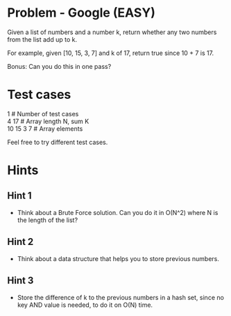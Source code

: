 # Problem - Google (EASY)

Given a list of numbers and a number k, return whether any two numbers from the list add up to k.  

For example, given [10, 15, 3, 7] and k of 17, return true since 10 + 7 is 17.  

Bonus: Can you do this in one pass?  

# Test cases
1 			# Number of test cases  
4 17		# Array length N, sum K  
10 15 3 7	# Array elements  

Feel free to try different test cases. 

# Hints

## Hint 1
* Think about a Brute Force solution. Can you do it in O(N^2) where N is the length of the list?  

## Hint 2
* Think about a data structure that helps you to store previous numbers.

## Hint 3
* Store the difference of k to the previous numbers in a hash set, since no key AND value is needed, to do it on O(N) time.